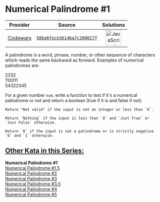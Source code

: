 [_metadata_:generated]: - "true"

# Numerical Palindrome #1

<!-- INFO TABLE BEGIN -->

| Provider                                        | Source                                                                               | Solutions                                                                                                                                                    |
| :---------------------------------------------: | :----------------------------------------------------------------------------------: | :----------------------------------------------------------------------------------------------------------------------------------------------------------: |
| [Codewars](../../../docs/providers/Codewars.md) | [`58ba6fece3614ba7c200017f`](https://www.codewars.com/kata/58ba6fece3614ba7c200017f) | [<img src="https://res.cloudinary.com/rascaltwo/image/upload/v1631924076/javascript_ehszr7.svg" alt="JavaScript" title="JavaScript" width="50" />](solve.js) |

<!-- INFO TABLE END -->

A palindrome is a word, phrase, number, or other sequence of characters which reads the same backward as forward. Examples of numerical palindromes are:

2332  
110011  
54322345  

For a given number `num`, write a function to test if it's a numerical palindrome or not and return a boolean (true if it is and false if not).

```if-not:haskell,cobol
Return "Not valid" if the input is not an integer or less than `0`.
```
```if:haskell
Return `Nothing` if the input is less than `0` and `Just True` or `Just False` otherwise.
```
```if:cobol
Return `0` if the input is not a palindrome or is strictly negative `0` and `1` otherwise.
```
<h2><u>Other Kata in this Series:</u></h2> 
<b>Numerical Palindrome #1</b>
<br><a href="https://www.codewars.com/kata/numerical-palindrome-number-1-dot-5">Numerical Palindrome #1.5</a>
<br><a href="https://www.codewars.com/kata/58de819eb76cf778fe00005c">Numerical Palindrome #2</a>
<br><a href="https://www.codewars.com/kata/58df62fe95923f7a7f0000cc">Numerical Palindrome #3</a>
<br><a href="https://www.codewars.com/kata/58e2708f9bd67fee17000080">Numerical Palindrome #3.5</a>
<br><a href="https://www.codewars.com/kata/58df8b4d010a9456140000c7">Numerical Palindrome #4</a>
<br><a href="https://www.codewars.com/kata/58e26b5d92d04c7a4f00020a">Numerical Palindrome #5</a>

